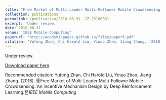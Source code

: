 ```yaml
---
title: "Free Market of Multi-Leader Multi-Follower Mobile Crowdsensing: An Incentive Mechanism Design by Deep Reinforcement Learning"
collection: publications
permalink: /publication/2018-08-31 -JZ-20180831
excerpt: 'Under review.'
date: 2018-08-31 
venue: 'IEEE Mobile Computing'
paperurl: 'http://academicpages.github.io/files/paper5.pdf'
citation: 'Yufeng Zhan, Chi Harold Liu, Yinuo Zhao, Jiang Zhang. (2018). "Free Market of Multi-Leader Multi-Follower Mobile Crowdsensing: An Incentive Mechanism Design by Deep Reinforcement Learning."<i>IEEE Mobile Computing</i>'
---
```

Under review.

[Download paper here](http://academicpages.github.io/files/paper5.pdf)

Recommended citation: Yufeng Zhan, Chi Harold Liu, Yinuo Zhao, Jiang Zhang. (2018). 乬Free Market of Multi-Leader Multi-Follower Mobile Crowdsensing: An Incentive Mechanism Design by Deep Reinforcement Learning.乭<i>IEEE Mobile Computing</i>
